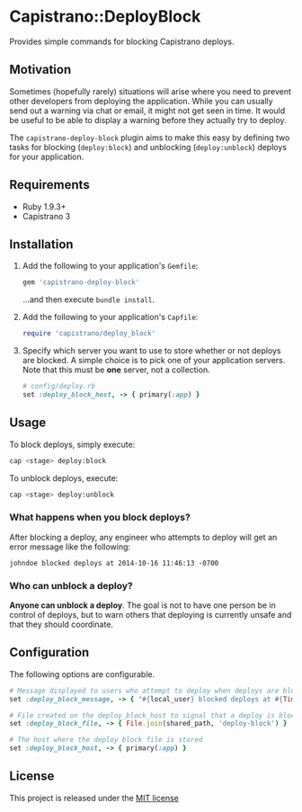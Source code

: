 # Capistrano::DeployBlock

Provides simple commands for blocking Capistrano deploys.

## Motivation

Sometimes (hopefully rarely) situations will arise where you need to prevent
other developers from deploying the application. While you can usually send
out a warning via chat or email, it might not get seen in time. It would be
useful to be able to display a warning before they actually try to deploy.

The `capistrano-deploy-block` plugin aims to make this easy by defining two
tasks for blocking (`deploy:block`) and unblocking (`deploy:unblock`) deploys
for your application.

## Requirements

* Ruby 1.9.3+
* Capistrano 3

## Installation

1. Add the following to your application's `Gemfile`:

   ```ruby
   gem 'capistrano-deploy-block'
   ```

   ...and then execute `bundle install`.

2. Add the following to your application's `Capfile`:

   ```ruby
   require 'capistrano/deploy_block'
   ```

3. Specify which server you want to use to store whether or not deploys are
   blocked. A simple choice is to pick one of your application servers. Note
   that this must be **one** server, not a collection.

   ```ruby
   # config/deploy.rb
   set :deploy_block_host, -> { primary(:app) }
   ```

## Usage

To block deploys, simply execute:

```bash
cap <stage> deploy:block
```

To unblock deploys, execute:

```bash
cap <stage> deploy:unblock
```

### What happens when you block deploys?

After blocking a deploy, any engineer who attempts to deploy will get an error
message like the following:

```
johndoe blocked deploys at 2014-10-16 11:46:13 -0700
```

### Who can unblock a deploy?

**Anyone can unblock a deploy**. The goal is not to have one person be in
control of deploys, but to warn others that deploying is currently unsafe and
that they should coordinate.

## Configuration

The following options are configurable.

```ruby
# Message displayed to users who attempt to deploy when deploys are blocked
set :deploy_block_message, -> { "#{local_user} blocked deploys at #{Time.now}" }

# File created on the deploy_block_host to signal that a deploy is blocked
set :deploy_block_file, -> { File.join(shared_path, 'deploy-block') }

# The host where the deploy block file is stored
set :deploy_block_host, -> { primary(:app) }
```

## License

This project is released under the [MIT license](LICENSE)
